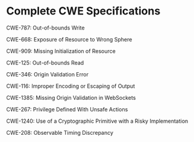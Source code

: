 

# Complete CWE Specifications

CWE-787: Out-of-bounds Write

CWE-668: Exposure of Resource to Wrong Sphere

CWE-909: Missing Initialization of Resource

CWE-125: Out-of-bounds Read

CWE-346: Origin Validation Error

CWE-116: Improper Encoding or Escaping of Output

CWE-1385: Missing Origin Validation in WebSockets

CWE-267: Privilege Defined With Unsafe Actions

CWE-1240: Use of a Cryptographic Primitive with a Risky Implementation

CWE-208: Observable Timing Discrepancy